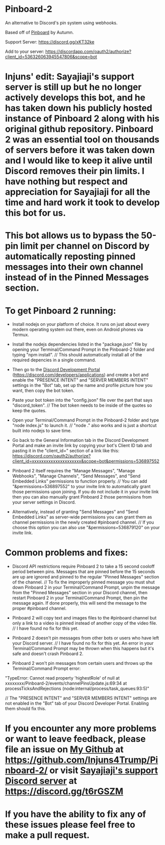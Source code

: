 # Pinboard-2
An alternative to Discord's pin system using webhooks.

Based off of [Pinboard](https://github.com/SmartieCodes/pinboard) by Autumn.

Support Server: https://discord.gg/xKT32ke

Add to your server: https://discordapp.com/oauth2/authorize?client_id=536326063945547806&scope=bot





# Injuns' edit: Sayajiaji's support server is still up but he no longer actively develops this bot, and he has taken down his publicly hosted instance of Pinboard 2 along with his original github repository. Pinboard 2 was an essential tool on thousands of servers before it was taken down and I would like to keep it alive until Discord removes their pin limits. I have nothing but respect and appreciation for Sayajiaji for all the time and hard work it took to develop this bot for us.

# This bot allows us to bypass the 50-pin limit per channel on Discord by automatically reposting pinned messages into their own channel instead of in the Pinned Messages section.

# To get Pinboard 2 running:

- Install nodejs on your platform of choice. It runs on just about every modern operating system out there, even on Android phones via Termux.

- Install the nodejs dependencies listed in the "package.json" file by opening your Terminal/Command Prompt in the Pinboard-2 folder and typing "npm install".
// This should automatically install all of the required depencies in a single command.

- Then go to the [Discord Development Portal](https://discord.com/developers/applications) (https://discord.com/developers/applications) and create a bot and enable the "PRESENCE INTENT" and "SERVER MEMBERS INTENT" settings in the "Bot" tab, set up the name and profile picture how you want, then copy the bot token.

- Paste your bot token into the "config.json" file over the part that says "discord_token".
// The bot token needs to be inside of the quotes so keep the quotes.

- Open your Terminal/Command Prompt in the Pinboard-2 folder and type "node index.js" to launch it.
// "node ." also works and is just a shortcut built into nodejs to save time.

- Go back to the General Information tab in the Discord Development Portal and make an invite link by copying your bot's Client ID tab and pasting it in the "client_id=" section of a link like this: https://discord.com/oauth2/authorize?client_id=xxxxxxxxxxxxxxxxxxxxx&scope=bot&permissions=536897552

- Pinboard 2 itself requires the "Manage Messages", "Manage Webhooks", "Manage Channels", "Send Messages", and "Send Embedded Links" permissions to function properly.
// You can add "&permissions=536897552" to your invite link to automatically grant those permissions upon joining. If you do not include it in your invite link then you can also manually grant Pinboard 2 those permissions from your server settings in Discord.

- Alternatively, instead of granting "Send Messages" and "Send Embedded Links" as server-wide permissions you can grant them as channel permissions in the newly created #pinboard channel.
// If you choose this option you can also use "&permissions=536879120" on your invite link.



# Common problems and fixes:

- Discord API restrictions require Pinboard 2 to take a 15 second cooloff period between pins. Messages that are pinned before the 15 seconds are up are ignored and pinned to the regular "Pinned Messages" section of the channel.
// To fix the improperly pinned message you must shut down Pinboard 2 in your Terminal/Command Prompt, unpin the message from the "Pinned Messages" section in your Discord channel, then restart Pinboard 2 in your Terminal/Command Prompt, then pin the message again. If done properly, this will send the message to the proper #pinboard channel.

- Pinboard 2 will copy text and images files to the #pinboard channel but only a link to a video is pinned instead of another copy of the video file.
// I have found no fix for this yet.

- Pinboard 2 doesn't pin messages from other bots or users who have left your Discord server.
// I have found no fix for this yet. An error in your Terminal/Command Prompt may be thrown when this happens but it's safe and doesn't crash Pinboard 2.

- Pinboard 2 won't pin messages from certain users and throws up the Terminal/Command Prompt error:

"TypeError: Cannot read property 'highestRole' of null
    at xxxxxxxx/Pinboard-2/events/channelPinsUpdate.js:69:34
    at processTicksAndRejections (node:internal/process/task_queues:93:5)"

// The "PRESENCE INTENT" and "SERVER MEMBERS INTENT" settings are not enabled in the "Bot" tab of your Discord Developer Portal. Enabling them should fix this.



# If you encounter any more problems or want to leave feedback, please file an issue on [My Github](https://github.com/Injuns4Trump/Pinboard-2/) at https://github.com/Injuns4Trump/Pinboard-2/ or visit [Sayajiaji's support Discord server](https://discord.gg/t6rGSZM) at https://discord.gg/t6rGSZM

# If you have the ability to fix any of these issues please feel free to make a pull request.

